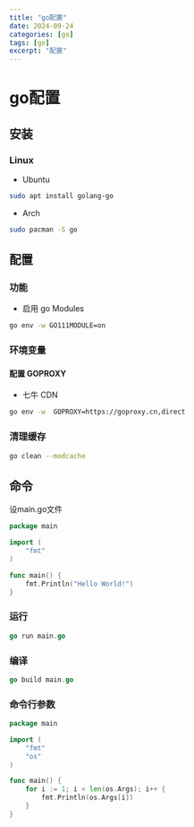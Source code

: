 ```yaml
---
title: "go配置"
date: 2024-09-24
categories: [go]
tags: [go]
excerpt: "配置"
---
```


# go配置

## 安装

### Linux

- Ubuntu

```sh
sudo apt install golang-go
```

- Arch

```sh
sudo pacman -S go
```

## 配置

### 功能

- 启用 go Modules

```sh
go env -w GO111MODULE=on
```

### 环境变量

#### 配置 GOPROXY

- 七牛 CDN

```sh
go env -w  GOPROXY=https://goproxy.cn,direct
```

### 清理缓存

```sh
go clean --modcache
```

## 命令

设main.go文件

```go
package main

import (
    "fmt"
)

func main() {
    fmt.Println("Hello World!")
}
```

### 运行

```go
go run main.go
```

### 编译

```go
go build main.go
```

### 命令行参数

```go
package main

import (
    "fmt"
    "os"
)

func main() {
    for i := 1; i < len(os.Args); i++ {
        fmt.Println(os.Args[i])
    }
}
```

